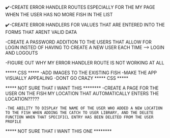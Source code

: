 

✔️-CREATE ERROR HANDLER ROUTES ESPECIALLY FOR THE MY PAGE WHEN THE USER HAS NO MORE FISH IN THE LIST 

✔️-CREATE ERROR HANDLERS FOR VALUES THAT ARE ENTERED INTO THE FORMS THAT ARENT VALID DATA

-CREATE A PASSWORD ADDITION TO THE USERS THAT ALLOW FOR LOGIN INSTED OF HAVING TO CREATE A NEW USER EACH TIME --> LOGIN AND LOGOUTS

-FIGURE OUT WHY MY ERROR HANDLER ROUTE IS NOT WORKING AT ALL

***** CSS *****
	-ADD IMAGES TO THE EXISTING FISH
	-MAKE THE APP VISUALLY APPEALING
	-DONT GO CRAZY 
***** CSS *****

***** NOT SURE THAT I WANT THIS ********
	-CREATE A PAGE FOR THE USER ON THE FISH MY LOCATION THAT AUTOMATICALLY ENTERS THE LOCATION?????

	-THE ABILITY TO DISPLAY THE NAME OF THE USER WHO ADDED A NEW LOCATION TO THE FISH WHEN ADDING THE CATCH TO USER LIBRARY, AND THE DELETE FUNCTION WHEN THAT SPECIFICL ENTRY HAS BEEN DELETED FROM THE USER PROFILE
***** NOT SURE THAT I WANT THIS ONE ********

